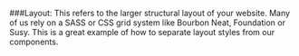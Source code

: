 ###Layout: 
This refers to the larger structural layout of your website. Many of us rely on a SASS or CSS grid system 
like Bourbon Neat, Foundation or Susy. This is a great example of how to separate layout styles from our 
components.

